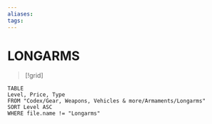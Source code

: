 ```yaml
---
aliases: 
tags: 
---
```


# LONGARMS
> [!grid]
> > 

``` dataview
TABLE
Level, Price, Type
FROM "Codex/Gear, Weapons, Vehicles & more/Armaments/Longarms"
SORT Level ASC
WHERE file.name != "Longarms"
```
